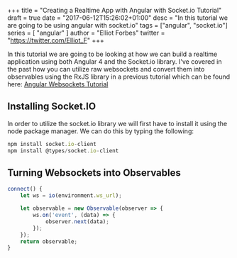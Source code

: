 +++
title = "Creating a Realtime App with Angular with Socket.io Tutorial"
draft = true
date = "2017-06-12T15:26:02+01:00"
desc = "In this tutorial we are going to be using angular with socket.io"
tags = ["angular", "socket.io"]
series = [ "angular" ]
author = "Elliot Forbes"
twitter = "https://twitter.com/Elliot_F"
+++

In this tutorial we are going to be looking at how we can build a realtime application using both Angular 4 and the Socket.io library. I've covered in the past how you can utilize raw websockets and convert them into observables using the RxJS library in a previous tutorial which can be found here: [Angular Websockets Tutorial](https://tutorialedge.net/post/typescript/angular/angular-websockets-tutorial/)

## Installing Socket.IO

In order to utilize the socket.io library we will first have to install it using the node package manager. We can do this by typing the following:

~~~js
npm install socket.io-client
npm install @types/socket.io-client
~~~

## Turning Websockets into Observables


~~~typescript
connect() {
    let ws = io(environment.ws_url);

    let observable = new Observable(observer => {
        ws.on('event', (data) => {
            observer.next(data);
        });
    });
    return observable;
}
~~~